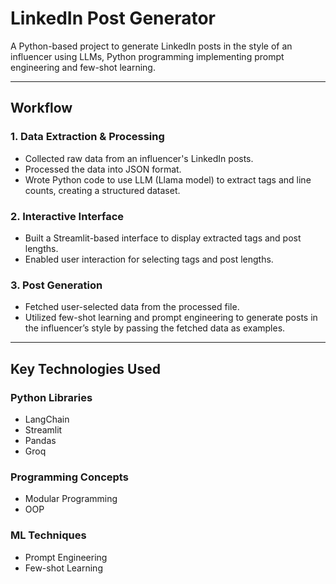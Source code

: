 # LinkedIn Post Generator  

A Python-based project to generate LinkedIn posts in the style of an influencer using LLMs, Python programming implementing prompt engineering and few-shot learning.  

---

## Workflow  

### 1. Data Extraction & Processing  
- Collected raw data from an influencer's LinkedIn posts.  
- Processed the data into JSON format.  
- Wrote Python code to use  LLM (Llama model) to extract tags and line counts, creating a structured dataset.  

### 2. Interactive Interface  
- Built a Streamlit-based interface to display extracted tags and post lengths.  
- Enabled user interaction for selecting tags and post lengths.  

### 3. Post Generation  
- Fetched user-selected data from the processed file.
- Utilized few-shot learning and prompt engineering to generate posts in the influencer’s style by passing the fetched data as examples.  

---

## Key Technologies Used  

### Python Libraries  
- LangChain  
- Streamlit  
- Pandas
- Groq

### Programming Concepts  
- Modular Programming  
- OOP  

### ML Techniques  
- Prompt Engineering  
- Few-shot Learning  
